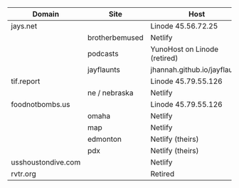 | Domain                | Site           | Host                         |
| --------------------- | -------------- | ---------------------------- |
| jays.net              |                | Linode 45.56.72.25           |
|                       | brotherbemused | Netlify                      |
|                       | podcasts       | YunoHost on Linode (retired) |
|                       | jayflaunts     | jhannah.github.io/jayflaunts |
| tif.report            |                | Linode 45.79.55.126          |
|                       | ne / nebraska  | Netlify                      |
| foodnotbombs.us       |                | Linode 45.79.55.126          |
|                       | omaha          | Netlify                      |
|                       | map            | Netlify                      |
|                       | edmonton       | Netlify (theirs)             |
|                       | pdx            | Netlify (theirs)             |
| usshoustondive.com    |                | Netlify                      |
| rvtr.org              |                | Retired                      |
